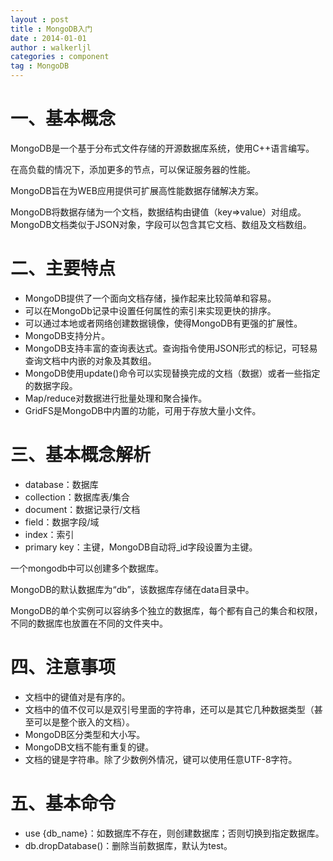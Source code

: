 ```yaml
---
layout : post
title : MongoDB入门
date : 2014-01-01
author : walkerljl
categories : component
tag : MongoDB
---
```

# 一、基本概念
MongoDB是一个基于分布式文件存储的开源数据库系统，使用C++语言编写。

在高负载的情况下，添加更多的节点，可以保证服务器的性能。

MongoDB旨在为WEB应用提供可扩展高性能数据存储解决方案。

MongoDB将数据存储为一个文档，数据结构由键值（key=>value）对组成。MongoDB文档类似于JSON对象，字段可以包含其它文档、数组及文档数组。

# 二、主要特点
- MongoDB提供了一个面向文档存储，操作起来比较简单和容易。
- 可以在MongoDb记录中设置任何属性的索引来实现更快的排序。
- 可以通过本地或者网络创建数据镜像，使得MongoDB有更强的扩展性。
- MongoDB支持分片。
- MongoDB支持丰富的查询表达式。查询指令使用JSON形式的标记，可轻易查询文档中内嵌的对象及其数组。
- MongoDB使用update()命令可以实现替换完成的文档（数据）或者一些指定的数据字段。
- Map/reduce对数据进行批量处理和聚合操作。
- GridFS是MongoDB中内置的功能，可用于存放大量小文件。

# 三、基本概念解析
- database：数据库
- collection：数据库表/集合
- document：数据记录行/文档
- field：数据字段/域
- index：索引
- primary key：主键，MongoDB自动将_id字段设置为主键。

一个mongodb中可以创建多个数据库。

MongoDB的默认数据库为“db”，该数据库存储在data目录中。

MongoDB的单个实例可以容纳多个独立的数据库，每个都有自己的集合和权限，不同的数据库也放置在不同的文件夹中。

# 四、注意事项
- 文档中的键值对是有序的。
- 文档中的值不仅可以是双引号里面的字符串，还可以是其它几种数据类型（甚至可以是整个嵌入的文档）。
- MongoDB区分类型和大小写。
- MongoDB文档不能有重复的键。
- 文档的键是字符串。除了少数例外情况，键可以使用任意UTF-8字符。

# 五、基本命令
- use {db_name}：如数据库不存在，则创建数据库；否则切换到指定数据库。
- db.dropDatabase()：删除当前数据库，默认为test。